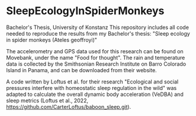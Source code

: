 # SleepEcologyInSpiderMonkeys
Bachelor's Thesis, University of Konstanz
This repository includes all code needed to reproduce the results from my Bachelor's thesis: "Sleep ecology in spider monkeys (Ateles geoffroyi)" 

The accelerometry and GPS data used for this research can be found on Movebank, under the name "Food for thought". The rain and temperature data is collected by the Smithsonian Research Institute on Barro Colorado Island in Panama, and can be downloaded from their website. 

A code written by Loftus et al. for their research "Ecological and social pressures interfere with homeostatic sleep regulation in the wild" was adapted to calculate the overall dynamic body acceleration (VeDBA) and sleep metrics (Loftus et al., 2022, https://github.com/CarterLoftus/baboon_sleep.git). 
